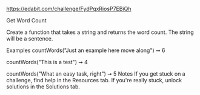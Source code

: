 https://edabit.com/challenge/FydPqxRiosP7EBiQh

Get Word Count

Create a function that takes a string and returns the word count. The string will be a sentence.

Examples
countWords("Just an example here move along") ➞ 6

countWords("This is a test") ➞ 4

countWords("What an easy task, right") ➞ 5
Notes
If you get stuck on a challenge, find help in the Resources tab.
If you're really stuck, unlock solutions in the Solutions tab.